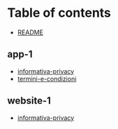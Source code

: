 # Table of contents

* [README](README.md)

## app-1

* [informativa-privacy](app-1/informativa-privacy.md)
* [termini-e-condizioni](app-1/termini-e-condizioni.md)

## website-1

* [informativa-privacy](website-1/informativa-privacy.md)
